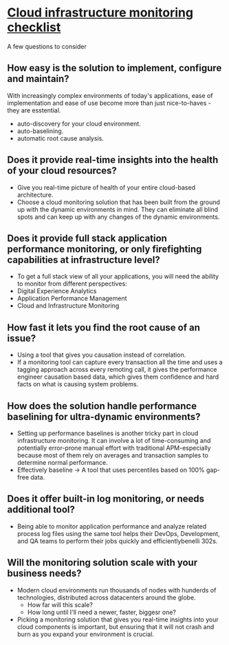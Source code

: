 # [Cloud infrastructure monitoring checklist](https://www.dynatrace.com/news/blog/cloud-infrastructure-monitoring-checklist-everything-need/)

A few questions to consider

## How easy is the solution to implement, configure and maintain?

With increasingly complex environments of today's applications, ease of implementation and ease of use become more than just nice-to-haves - they are esstential.

- auto-discovery for your cloud environment.
- auto-baselining.
- automatic root cause analysis.

## Does it provide real-time insights into the health of your cloud resources?

- Give you real-time picture of health of your entire cloud-based architecture.
- Choose a cloud monitoring solution that has been built from the ground up with the dynamic environments in mind. They can eliminate all blind spots and can keep up with any changes of the dynamic environments.

## Does it provide full stack application performance monitoring, or only firefighting capabilities at infrastructure level?

- To get a full stack view of all your applications, you will need the ability to monitor from different perspectives:
- Digital Experience Analytics
- Application Performance Management
- Cloud and Infrastructure Monitoring

## How fast it lets you find the root cause of an issue?

- Using a tool that gives you causation instead of correlation.
- If a monitoring tool can capture every transaction all the time and uses a tagging approach across every remoting call, it gives the performance engineer causation based data, which gives them confidence and hard facts on what is causing system problems.

## How does the solution handle performance baselining for ultra-dynamic environments?

- Setting up performance baselines is another tricky part in cloud infrastructure monitoring. It can involve a lot of time-consuming and potentially error-prone manual effort with traditional APM-especially because most of them rely on averages and transaction samples to determine normal performance.
- Effectively baseline -> A tool that uses percentiles based on 100% gap-free data.

## Does it offer built-in log monitoring, or needs additional tool?

- Being able to monitor application performance and analyze related process log files using the same tool helps their DevOps, Development, and QA teams to perform their jobs quickly and efficientlybenelli 302s.

## Will the monitoring solution scale with your business needs?

- Modern cloud environments run thousands of nodes with hunderds of technologies, distributed across datacenters around the globe.
  - How far will this scale?
  - How long until I'll need a newer, faster, biggesr one?
- Picking a monitoring solution that gives you real-time insights into your cloud components is important, but ensuring that it will not crash and burn as you expand your environment is crucial.
